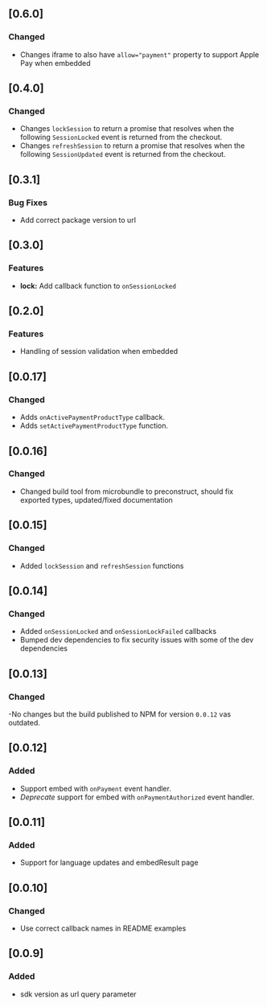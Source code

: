 ## [0.6.0]

### Changed

- Changes iframe to also have `allow="payment"` property to support Apple Pay when embedded

## [0.4.0]

### Changed

- Changes `lockSession` to return a promise that resolves when the following `SessionLocked` event is returned from the checkout.
- Changes `refreshSession` to return a promise that resolves when the following `SessionUpdated` event is returned from the checkout.

## [0.3.1]

### Bug Fixes

- Add correct package version to url

## [0.3.0]

### Features

- **lock:** Add callback function to `onSessionLocked`

## [0.2.0]

### Features

- Handling of session validation when embedded

## [0.0.17]

### Changed

- Adds `onActivePaymentProductType` callback.
- Adds `setActivePaymentProductType` function.

## [0.0.16]

### Changed

- Changed build tool from microbundle to preconstruct, should fix exported types, updated/fixed documentation

## [0.0.15]

### Changed

- Added `lockSession` and `refreshSession` functions

## [0.0.14]

### Changed

- Added `onSessionLocked` and `onSessionLockFailed` callbacks
- Bumped dev dependencies to fix security issues with some of the
  dev dependencies

## [0.0.13]

### Changed

-No changes but the build published to NPM for version `0.0.12` vas outdated.

## [0.0.12]

### Added

- Support embed with `onPayment` event handler.
- _Deprecate_ support for embed with `onPaymentAuthorized` event handler.

## [0.0.11]

### Added

- Support for language updates and embedResult page

## [0.0.10]

### Changed

- Use correct callback names in README examples

## [0.0.9]

### Added

- sdk version as url query parameter
